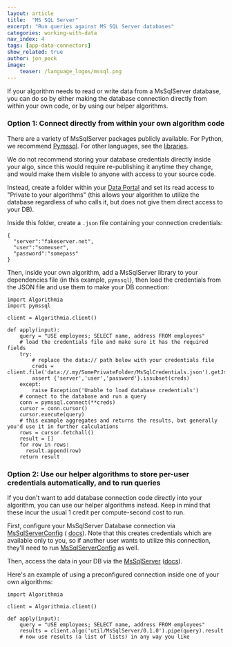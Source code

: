 ```yaml
---
layout: article
title:  "MS SQL Server"
excerpt: "Run queries against MS SQL Server databases"
categories: working-with-data
nav_index: 4
tags: [app-data-connectors]
show_related: true
author: jon_peck
image:
    teaser: /language_logos/mssql.png 
---
```


If your algorithm needs to read or write data from a MsSqlServer database, you can do so by either making the database connection directly from within your own code, or by using our helper algorithms.

### Option 1: Connect directly from within your own algorithm code

There are a variety of MsSqlServer packages publicly available. For Python, we recommend [Pymssql](https://pymssql.org). For other languages, see the [libraries](https://docs.microsoft.com/en-us/azure/sql-database/sql-database-libraries).

We do not recommend storing your database credentials directly inside your algo, since this would require re-publishing it anytime they change, and would make them visible to anyone with access to your source code.

Instead, create a folder within your [Data Portal]({{site.baseurl}}/data) and set its read access to "Private to your algorithms" (this allows your algorithm to utilize the database regardless of who calls it, but does not give them direct access to your DB).

Inside this folder, create a `.json` file containing your connection credentials:
```
{
  "server":"fakeserver.net",
  "user":"someuser",
  "password":"somepass"
} 
```

Then, inside your own algorithm, add a MsSqlServer library to your dependencies file (in this example, `pymssql`), then load the credentials from the JSON file and use them to make your DB connection:

```
import Algorithmia
import pymssql

client = Algorithmia.client()

def apply(input):
    query = "USE employees; SELECT name, address FROM employees"
    # load the credentials file and make sure it has the required fields
    try:
        # replace the data:// path below with your credentials file
        creds = client.file('data://.my/SomePrivateFolder/MsSqlCredentials.json').getJson()
        assert {'server','user','password'}.issubset(creds)
    except:
        raise Exception('Unable to load database credentials')
    # connect to the database and run a query
    conn = pymssql.connect(**creds)
    cursor = conn.cursor()
    cursor.execute(query)
    # this example aggregates and returns the results, but generally you'd use it in further calculations
    rows = cursor.fetchall()
    result = []
    for row in rows:
      result.append(row)
    return result

```

### Option 2: Use our helper algorithms to store per-user credentials automatically, and to run queries

If you don't want to add database connection code directly into your algorithm, you can use our helper algorithms instead. Keep in mind that these incur the usual 1 credit per compute-second cost to run.

First, configure your MsSqlServer Database connection via <a href="{{site.url}}/algorithms/util/MsSqlServerConfig">MsSqlServerConfig</a> ( <a href="{{site.url}}/algorithms/util/MsSqlServerConfig/docs">docs</a>). Note that this creates credentials which are available only to you, so if another user wants to utilize this connection, they'll need to run <a href="{{site.url}}/algorithms/util/MsSqlServerConfig">MsSqlServerConfig</a> as well.

Then, access the data in your DB via the <a href="{{site.url}}/algorithms/util/MsSqlServer">MsSqlServer</a> (<a href="{{site.url}}/algorithms/util/MsSqlServer/docs">docs</a>).

Here's an example of using a preconfigured connection inside one of your own algorithms:

```
import Algorithmia

client = Algorithmia.client()

def apply(input):
    query = "USE employees; SELECT name, address FROM employees"
    results = client.algo('util/MsSqlServer/0.1.0').pipe(query).result
    # now use results (a list of lists) in any way you like
```
